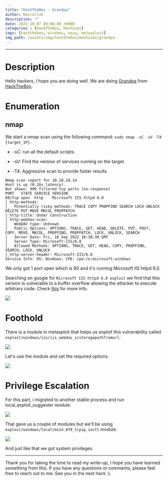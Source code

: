 ```yaml
---
title: "HackTheBox - Grandpa"
author: Nasrallah
description: ""
date: 2022-10-07 00:00:00 +0000
categories : [HackTheBox, Machines]
tags: [hackthebox, windows, easy, metasploit]
img_path: /assets/img/hackthebox/machines/grandpa
---
```


<div align="center"> <script src="https://www.hackthebox.eu/badge/565048"></script> </div>

---


# **Description**

Hello hackers, I hope you are doing well. We are doing [Grandpa](https://app.hackthebox.com/machines/Grandpa) from [HackTheBox](https://www.hackthebox.com).

# **Enumeration**

## nmap

We start a nmap scan using the following command: `sudo nmap -sC -sV -T4 {target_IP}`.

- -sC: run all the default scripts.

- -sV: Find the version of services running on the target.

- -T4: Aggressive scan to provide faster results.

```terminal
Nmap scan report for 10.10.10.14
Host is up (0.16s latency).
Not shown: 999 filtered tcp ports (no-response)
PORT   STATE SERVICE VERSION
80/tcp open  http    Microsoft IIS httpd 6.0
| http-methods: 
|_  Potentially risky methods: TRACE COPY PROPFIND SEARCH LOCK UNLOCK DELETE PUT MOVE MKCOL PROPPATCH
|_http-title: Under Construction
| http-webdav-scan: 
|   WebDAV type: Unknown
|   Public Options: OPTIONS, TRACE, GET, HEAD, DELETE, PUT, POST, COPY, MOVE, MKCOL, PROPFIND, PROPPATCH, LOCK, UNLOCK, SEARCH
|   Server Date: Fri, 16 Sep 2022 10:30:30 GMT
|   Server Type: Microsoft-IIS/6.0
|_  Allowed Methods: OPTIONS, TRACE, GET, HEAD, COPY, PROPFIND, SEARCH, LOCK, UNLOCK
|_http-server-header: Microsoft-IIS/6.0
Service Info: OS: Windows; CPE: cpe:/o:microsoft:windows
```

We only got 1 port open which is 80 and it's running Microsoft IIS httpd 6.0.

Searching on google for `Microsoft IIS httpd 6.0 exploit` we find that this version is vulnerable to a buffer overflow allowing the attacker to execute arbitrary code. Check [this](https://www.rapid7.com/db/modules/exploit/windows/iis/iis_webdav_scstoragepathfromurl/) for more info.

![](1.png)

# **Foothold**

There is a module in metasploit that helps us exploit this vulnerability called `exploit/windows/iis/iis_webdav_scstoragepathfromurl`.

![](2.png)

Let's use the module and set the required options.

![](3.png)


# **Privilege Escalation**

For this part, i migrated to another stable process and run local_exploit_suggester module.

![](4.png)

That gave us a couple of modules but we'll be using `exploit/windows/local/ms14_070_tcpip_ioctl` module.

![](5.png)

And just like that we got system privileges.

---

Thank you for taking the time to read my write-up, I hope you have learned something from this. If you have any questions or comments, please feel free to reach out to me. See you in the next hack :).